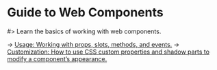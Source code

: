 # Guide to Web Components

#> Learn the basics of working with web components.

-> [Usage: Working with props, slots, methods, and events.](/getting-started/usage)
-> [Customization: How to use CSS custom properties and shadow parts to modify a component’s appearance.](/getting-started/customization)
